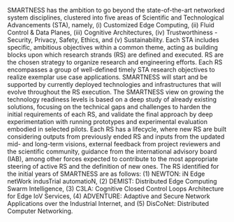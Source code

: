 SMARTNESS has the ambition to go beyond the state-of-the-art networked system disciplines, clustered into five areas of Scientific and Technological Advancements (STA), namely, (i) Customized Edge Computing, (ii) Fluid Control & Data Planes, (iii) Cognitive Architectures, (iv) Trustworthiness - Security, Privacy, Safety, Ethics, and (v) Sustainability. Each STA includes specific, ambitious objectives within a common theme, acting as building blocks upon which research strands (RS) are defined and executed. RS are the chosen strategy to organize research and engineering efforts. Each RS encompasses a group of well-defined timely STA research objectives to realize exemplar use case applications. SMARTNESS will start and be supported by currently deployed technologies and infrastructures that will evolve throughout the RS execution. The SMARTNESS view on growing the technology readiness levels is based on a deep study of already existing solutions, focusing on the technical gaps and challenges to harden the initial requirements of each RS, and validate the final approach by deep experimentation with running prototypes and experimental evaluation embodied in selected pilots. Each RS has a lifecycle, where new RS are built considering outputs from previously ended RS and inputs from the updated mid- and long-term visions, external feedback from project reviewers and the scientific community, guidance from the international advisory board (IAB), among other forces expected to contribute to the most appropriate steering of active RS and the definition of new ones. The RS identified for the initial years of SMARTNESS are as follows: (1) NEWTON: iN Edge netWork indusTrial automatioN, (2) DEMIST: Distributed Edge Computing Swarm Intelligence, (3) C3LA: Cognitive Closed Control Loops Architecture for Edge IoV Services, (4) ADVENTURE: Adaptive and Secure Network Applications over the Industrial Internet, and (5) DisCoNet: Distributed Computer Networking.

